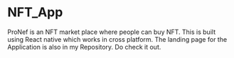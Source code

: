 # NFT_App

ProNef is an NFT market place where people can buy NFT.
This is built using React native which works in cross platform.
The landing page for the Application is also in my Repository. Do check it out.

